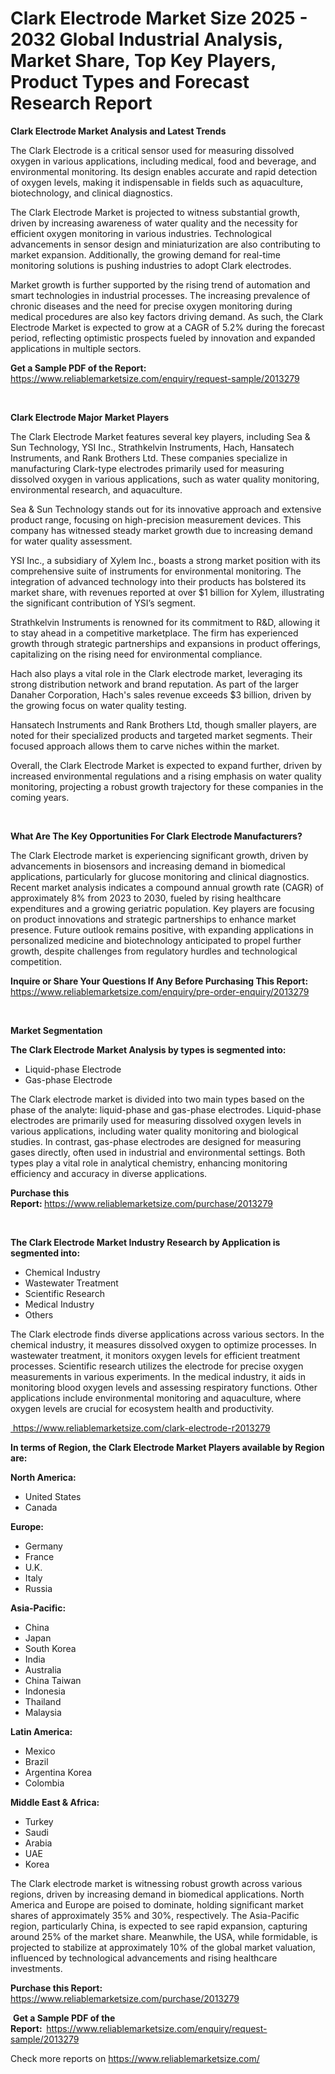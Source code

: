 <p><h1>Clark Electrode Market Size 2025 - 2032 Global Industrial Analysis, Market Share, Top Key Players, Product Types and Forecast Research Report</h1></p><p><strong>Clark Electrode Market Analysis and Latest Trends</strong></p>
<p><p>The Clark Electrode is a critical sensor used for measuring dissolved oxygen in various applications, including medical, food and beverage, and environmental monitoring. Its design enables accurate and rapid detection of oxygen levels, making it indispensable in fields such as aquaculture, biotechnology, and clinical diagnostics.</p><p>The Clark Electrode Market is projected to witness substantial growth, driven by increasing awareness of water quality and the necessity for efficient oxygen monitoring in various industries. Technological advancements in sensor design and miniaturization are also contributing to market expansion. Additionally, the growing demand for real-time monitoring solutions is pushing industries to adopt Clark electrodes.</p><p>Market growth is further supported by the rising trend of automation and smart technologies in industrial processes. The increasing prevalence of chronic diseases and the need for precise oxygen monitoring during medical procedures are also key factors driving demand. As such, the Clark Electrode Market is expected to grow at a CAGR of 5.2% during the forecast period, reflecting optimistic prospects fueled by innovation and expanded applications in multiple sectors.</p></p>
<p><strong>Get a Sample PDF of the Report:&nbsp;</strong> <a href="https://www.reliablemarketsize.com/enquiry/request-sample/2013279?utm_campaign=2289&utm_medium=2&utm_source=Github&utm_content=ia&utm_term=11022025&utm_id=clark-electrode">https://www.reliablemarketsize.com/enquiry/request-sample/2013279</a></p>
<p>&nbsp;</p>
<p><strong>Clark Electrode Major Market Players</strong></p>
<p><p>The Clark Electrode Market features several key players, including Sea & Sun Technology, YSI Inc., Strathkelvin Instruments, Hach, Hansatech Instruments, and Rank Brothers Ltd. These companies specialize in manufacturing Clark-type electrodes primarily used for measuring dissolved oxygen in various applications, such as water quality monitoring, environmental research, and aquaculture.</p><p>Sea & Sun Technology stands out for its innovative approach and extensive product range, focusing on high-precision measurement devices. This company has witnessed steady market growth due to increasing demand for water quality assessment.</p><p>YSI Inc., a subsidiary of Xylem Inc., boasts a strong market position with its comprehensive suite of instruments for environmental monitoring. The integration of advanced technology into their products has bolstered its market share, with revenues reported at over $1 billion for Xylem, illustrating the significant contribution of YSI’s segment.</p><p>Strathkelvin Instruments is renowned for its commitment to R&D, allowing it to stay ahead in a competitive marketplace. The firm has experienced growth through strategic partnerships and expansions in product offerings, capitalizing on the rising need for environmental compliance.</p><p>Hach also plays a vital role in the Clark electrode market, leveraging its strong distribution network and brand reputation. As part of the larger Danaher Corporation, Hach's sales revenue exceeds $3 billion, driven by the growing focus on water quality testing.</p><p>Hansatech Instruments and Rank Brothers Ltd, though smaller players, are noted for their specialized products and targeted market segments. Their focused approach allows them to carve niches within the market.</p><p>Overall, the Clark Electrode Market is expected to expand further, driven by increased environmental regulations and a rising emphasis on water quality monitoring, projecting a robust growth trajectory for these companies in the coming years.</p></p>
<p>&nbsp;</p>
<p><strong>What Are The Key Opportunities For Clark Electrode Manufacturers?</strong></p>
<p><p>The Clark Electrode market is experiencing significant growth, driven by advancements in biosensors and increasing demand in biomedical applications, particularly for glucose monitoring and clinical diagnostics. Recent market analysis indicates a compound annual growth rate (CAGR) of approximately 8% from 2023 to 2030, fueled by rising healthcare expenditures and a growing geriatric population. Key players are focusing on product innovations and strategic partnerships to enhance market presence. Future outlook remains positive, with expanding applications in personalized medicine and biotechnology anticipated to propel further growth, despite challenges from regulatory hurdles and technological competition.</p></p>
<p><strong>Inquire or Share Your Questions If Any Before Purchasing This Report:</strong> <a href="https://www.reliablemarketsize.com/enquiry/pre-order-enquiry/2013279?utm_campaign=2289&utm_medium=2&utm_source=Github&utm_content=ia&utm_term=11022025&utm_id=clark-electrode">https://www.reliablemarketsize.com/enquiry/pre-order-enquiry/2013279</a></p>
<p>&nbsp;</p>
<p><strong>Market Segmentation</strong></p>
<p><strong>The Clark Electrode Market Analysis by types is segmented into:</strong></p>
<p><ul><li>Liquid-phase Electrode</li><li>Gas-phase Electrode</li></ul></p>
<p><p>The Clark electrode market is divided into two main types based on the phase of the analyte: liquid-phase and gas-phase electrodes. Liquid-phase electrodes are primarily used for measuring dissolved oxygen levels in various applications, including water quality monitoring and biological studies. In contrast, gas-phase electrodes are designed for measuring gases directly, often used in industrial and environmental settings. Both types play a vital role in analytical chemistry, enhancing monitoring efficiency and accuracy in diverse applications.</p></p>
<p><strong>Purchase this Report:&nbsp;</strong><a href="https://www.reliablemarketsize.com/purchase/2013279?utm_campaign=2289&utm_medium=2&utm_source=Github&utm_content=ia&utm_term=11022025&utm_id=clark-electrode">https://www.reliablemarketsize.com/purchase/2013279</a></p>
<p>&nbsp;</p>
<p><strong>The Clark Electrode Market Industry Research by Application is segmented into:</strong></p>
<p><ul><li>Chemical Industry</li><li>Wastewater Treatment</li><li>Scientific Research</li><li>Medical Industry</li><li>Others</li></ul></p>
<p><p>The Clark electrode finds diverse applications across various sectors. In the chemical industry, it measures dissolved oxygen to optimize processes. In wastewater treatment, it monitors oxygen levels for efficient treatment processes. Scientific research utilizes the electrode for precise oxygen measurements in various experiments. In the medical industry, it aids in monitoring blood oxygen levels and assessing respiratory functions. Other applications include environmental monitoring and aquaculture, where oxygen levels are crucial for ecosystem health and productivity.</p></p>
<p><a href="https://www.reliablemarketsize.com/clark-electrode-r2013279?utm_campaign=2289&utm_medium=2&utm_source=Github&utm_content=ia&utm_term=11022025&utm_id=clark-electrode">&nbsp;https://www.reliablemarketsize.com/clark-electrode-r2013279</a></p>
<p><strong>In terms of Region, the Clark Electrode Market Players available by Region are:</strong></p>
<p>
    <p> <strong> North America: </strong>
        <ul>
            <li>United States</li>
            <li>Canada</li>
        </ul>
        </p> 
    <p> <strong> Europe: </strong>
        <ul>
            <li>Germany</li>
            <li>France</li>
            <li>U.K.</li>
            <li>Italy</li>
            <li>Russia</li>
        </ul>
        </p> 
    <p> <strong> Asia-Pacific: </strong>
        <ul>
            <li>China</li>
            <li>Japan</li>
            <li>South Korea</li>
            <li>India</li>
            <li>Australia</li>
            <li>China Taiwan</li>
            <li>Indonesia</li>
            <li>Thailand</li>
            <li>Malaysia</li>
        </ul>
        </p> 
    <p> <strong> Latin America: </strong>
        <ul>
            <li>Mexico</li>
            <li>Brazil</li>
            <li>Argentina Korea</li>
            <li>Colombia</li>
        </ul>
        </p> 
    <p> <strong> Middle East & Africa: </strong>
        <ul>
            <li>Turkey</li>
            <li>Saudi</li>
            <li>Arabia</li>
            <li>UAE</li>
            <li>Korea</li>
        </ul>
    </p>
    </p>
<p><p>The Clark electrode market is witnessing robust growth across various regions, driven by increasing demand in biomedical applications. North America and Europe are poised to dominate, holding significant market shares of approximately 35% and 30%, respectively. The Asia-Pacific region, particularly China, is expected to see rapid expansion, capturing around 25% of the market share. Meanwhile, the USA, while formidable, is projected to stabilize at approximately 10% of the global market valuation, influenced by technological advancements and rising healthcare investments.</p></p>
<p><strong>Purchase this Report: </strong><a href="https://www.reliablemarketsize.com/purchase/2013279?utm_campaign=2289&utm_medium=2&utm_source=Github&utm_content=ia&utm_term=11022025&utm_id=clark-electrode">https://www.reliablemarketsize.com/purchase/2013279</a></p>
<p>&nbsp;<strong>Get a Sample PDF of the Report:&nbsp;&nbsp;</strong><a href="https://www.reliablemarketsize.com/enquiry/request-sample/2013279?utm_campaign=2289&utm_medium=2&utm_source=Github&utm_content=ia&utm_term=11022025&utm_id=clark-electrode">https://www.reliablemarketsize.com/enquiry/request-sample/2013279</a></p>
<p><strong></strong></p>
<p>Check more reports on <a href="https://www.reliablemarketsize.com/?utm_campaign=2289&utm_medium=2&utm_source=Github&utm_content=ia&utm_term=11022025&utm_id=clark-electrode">https://www.reliablemarketsize.com/</a></p>